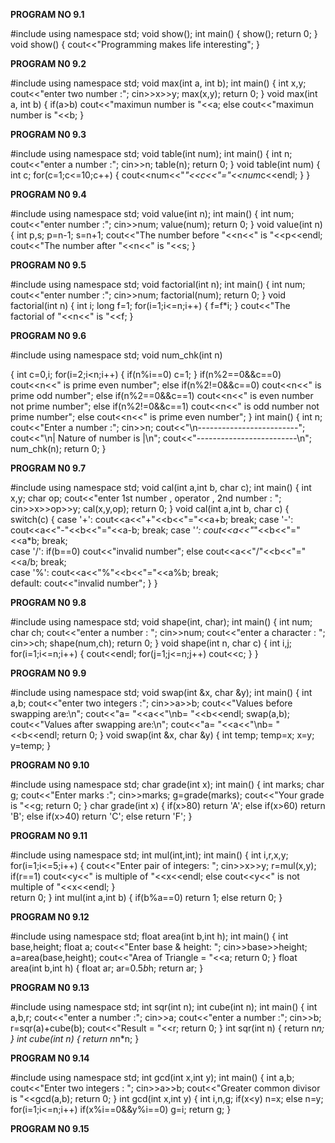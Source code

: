 **PROGRAM NO 9.1**

#include<iostream>
using namespace std;
void show();
int main()
{
	show();
	return 0;
}
void show()
{
	cout<<"Programming makes life interesting";
}

**PROGRAM N0 9.2**

#include<iostream>
using namespace std;
void max(int a, int b);
int main()
{
	int x,y;
	cout<<"enter two number :";
	cin>>x>>y;
	max(x,y);
	return 0;
}
void max(int a, int b)
{
	if(a>b)
	cout<<"maximun number is "<<a;
	else
	cout<<"maximun number is "<<b;
}

**PROGRAM N0 9.3**

#include<iostream>
using namespace std;
void table(int num);
int main()
{
	int n;
	cout<<"enter a number :";
	cin>>n;
	table(n);
	return 0;
}
void table(int num)
{
	int c;
	for(c=1;c<=10;c++)
	{
		cout<<num<<"*"<<c<<"="<<num*c<<endl;
	}
}

**PROGRAM N0 9.4**

#include<iostream>
using namespace std;
void value(int n);
int main()
{
	int num;
	cout<<"enter number :";
	cin>>num;
	value(num);
	return 0;
}
void value(int n)
{
	int p,s;
	p=n-1;
	s=n+1;
	cout<<"The number before "<<n<<" is "<<p<<endl;
	cout<<"The number after "<<n<<" is "<<s;
}

**PROGRAM N0 9.5**

#include<iostream>
using namespace std;
void factorial(int n);
int main()
{
	int num;
	cout<<"enter number :";
	cin>>num;
	factorial(num);
	return 0;
}
void factorial(int n)
{
	int i;
	long f=1;
	for(i=1;i<=n;i++)
	{
		f=f*i;
	}
	cout<<"The factorial of "<<n<<" is "<<f;
}

**PROGRAM N0 9.6**

#include<iostream>
using namespace std;
void num_chk(int n)

{
	int c=0,i;
	for(i=2;i<n;i++)
	{
		if(n%i==0)
		c=1;
	}
	if(n%2==0&&c==0)
	cout<<n<<" is prime even number";
	else if(n%2!=0&&c==0)
	cout<<n<<" is prime odd number";
	else if(n%2==0&&c==1)
	cout<<n<<" is even number not prime number";
	else if(n%2!=0&&c==1)
	cout<<n<<" is odd number not prime number";
	else
	cout<<n<<" is prime even number";
}
int main()
{
	int n;
	cout<<"Enter a number :";
	cin>>n;
	cout<<"\n-------------------------";
	cout<<"\n| Nature of number is |\n";
	cout<<"-------------------------\n";
	num_chk(n);
	return 0;
}

**PROGRAM N0 9.7**

#include<iostream>
using namespace std;
void cal(int a,int b, char c);
int main()
{
	int x,y;
	char op;
	cout<<"enter 1st number , operator , 2nd number : ";
	cin>>x>>op>>y;
	cal(x,y,op);
	return 0;
}
void cal(int a,int b, char c)
{
	switch(c)
	{
		case '+':
			cout<<a<<"+"<<b<<"="<<a+b;
			break;
		case '-':
			cout<<a<<"-"<<b<<"="<<a-b;
			break;
		case '*':
			cout<<a<<"*"<<b<<"="<<a*b;
			break;	
		case '/':
			if(b==0)
			cout<<"invalid number";
			else
			cout<<a<<"/"<<b<<"="<<a/b;
			break;	
		case '%':
			cout<<a<<"%"<<b<<"="<<a%b;
			break;	
		default:
			cout<<"invalid number";
	}
}

**PROGRAM N0 9.8**

#include<iostream>
using namespace std;
void shape(int, char);
int main()
{
	int num;
	char ch;
	cout<<"enter a number : ";
	cin>>num;
	cout<<"enter a character : ";
	cin>>ch;
	shape(num,ch);
	return 0;
}
void shape(int n, char c)
{
	int i,j;
	for(i=1;i<=n;i++)
	{
	    cout<<endl;
		for(j=1;j<=n;j++)
		cout<<c;
	}
}

**PROGRAM N0 9.9**

#include<iostream>
using namespace std;
void swap(int &x, char &y);
int main()
{
	int a,b;
	cout<<"enter two integers :";
	cin>>a>>b;
	cout<<"Values before swapping are:\n";
	cout<<"a= "<<a<<"\nb= "<<b<<endl;
	swap(a,b);
	cout<<"Values after swapping are:\n"; 
	cout<<"a= "<<a<<"\nb= "<<b<<endl;
	return 0;
}
void swap(int &x, char &y)
{
	int temp;
	temp=x;
	x=y;
	y=temp;
}

**PROGRAM N0 9.10**

#include<iostream>
using namespace std;
char grade(int x);
int main()
{
	int marks;
	char g;
	cout<<"Enter marks :";
	cin>>marks;
	g=grade(marks);
	cout<<"Your grade is "<<g;
	return 0;
}
char grade(int x)
{
	if(x>80)
	return 'A';
	else if(x>60)
	return 'B';
	else if(x>40)
	return 'C';
	else
	return 'F';
}

**PROGRAM N0 9.11**

#include<iostream>
using namespace std;
int mul(int,int);
int main()
{
	int i,r,x,y;
	for(i=1;i<=5;i++)
	{
		cout<<"Enter pair of integers: ";
		cin>>x>>y;
		r=mul(x,y);
		if(r==1)
		cout<<y<<" is multiple of "<<x<<endl;
		else
		cout<<y<<" is not multiple of "<<x<<endl;
	}	
	return 0;
}
int mul(int a,int b)
{
	if(b%a==0)
	return 1;
	else
	return 0;
}

**PROGRAM N0 9.12**

#include<iostream>
using namespace std;
float area(int b,int h);
int main()
{
	int base,height;
	float a;
	cout<<"Enter base & height: ";
	cin>>base>>height;
	a=area(base,height);
	cout<<"Area of Triangle = "<<a;
	return 0;
}
float area(int b,int h)
{
	float ar;
	ar=0.5*b*h;
	return ar;
}

**PROGRAM N0 9.13**

#include<iostream>
using namespace std;
int sqr(int n);
int cube(int n);
int main()
{
	int a,b,r;
	cout<<"enter a  number :";
	cin>>a;
	cout<<"enter a  number :";
	cin>>b;
	r=sqr(a)+cube(b);
	cout<<"Result = "<<r;
	return 0;
}
int sqr(int n)
{
	return n*n;
}
int cube(int n)
{
	return n*n*n;
}

**PROGRAM N0 9.14**

#include<iostream>
using namespace std;
int gcd(int x,int y);
int main()
{
	int a,b;
	cout<<"Enter two integers : ";
	cin>>a>>b;
	cout<<"Greater common divisor is "<<gcd(a,b);
	return 0;
}
int gcd(int x,int y)
{
	int i,n,g;
	if(x<y)
	n=x;
	else
	n=y;
	for(i=1;i<=n;i++)
	if(x%i==0&&y%i==0)
	g=i;
	return g;
}

**PROGRAM N0 9.15**

